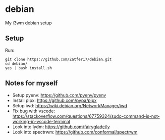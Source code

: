 # debian

My i3wm debian setup

## Setup

Run:
```
git clone https://github.com/Zatfer17/debian.git
cd debian/
yes | bash install.sh
```

## Notes for myself
- Setup pyenv: https://github.com/pyenv/pyenv
- Install pipx: https://github.com/pypa/pipx
- Setup iwd: https://wiki.debian.org/NetworkManager/iwd
- Fix bug with vscode: https://stackoverflow.com/questions/67759324/sudo-command-is-not-working-in-vscode-terminal
- Look into lydm: https://github.com/fairyglade/ly
- Look into spectrwm: https://github.com/conformal/spectrwm